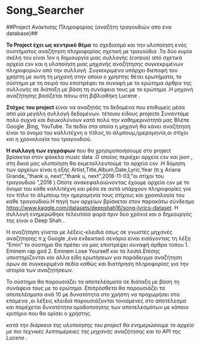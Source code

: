 # Song_Searcher
##Project Ανάκτισης Πληροφορίας (αναζήτη τραγουδιών απο ενα database)##

**Το Project έχει ως κεντρικό θέμα** το σχεδιασμό και την υλοποίηση ενός συστήματος αναζήτηση πληροφορίας σχετική με τραγούδια .Τα δύο κυρία σκέλη του είναι 1ον  η δημιουργία μιας συλλογής (corpus) από  σχετικά αρχεία csv και η υλοποίηση μιας μηχανής αναζήτησης  συγκεκριμένων πληροφοριών από την συλλογή .Συγκεκριμένα υπάρχει διεπαφή του χρήστη με αυτή τη μηχανή  στην οποία ο χρήστης θέτει ερωτήματα, το σύστημα με τη σειρά του επιστρέφει τα συναφή με το ερώτημα άρθρα της συλλογής σε διάταξη με βάση τη συνάφεια τους με το ερώτημα .Η μηχανή αναζήτησης βασίζεται πάνω στη βιβλιοθήκη Lucene . 

**Στόχος του project** είναι να αναζητάς τα δεδομένα που επιθυμείς μέσα από μία μεγάλη συλλογή δεδομένων. τέτοιου είδους projects Συναντάμε πολύ συχνά  και διευκολύνουν κατά πολύ την καθημερινότητά μας Βλέπε Google ,Bing, YouTube. Τα πεδία στα οποία η μηχανή θα κάνει αναζήτηση είναι το όνομα του καλλιτέχνη ο τίτλος,το άλμπουμ,ημερομηνία,οι στίχοι και η χρονολογία του τραγουδιού.

**Η συλλογή των εγγράφων** που θα χρησιμοποιήσουμε στo project  βρίσκεται στον φάκελο music data .Ο οποίος περιέχει αρχεία csv και json , στη δικιά μας υλοποίηση θα εκμεταλλευτούμε τα αρχεία csv .Η δόμηση των αρχείων είναι η εξής Artist,Title,Album,Date,Lyric,Year (π.χ Ariana Grande,,"​thank u, next","thank u, next",2018-11-03,”οι στίχοι του τραγουδιού ”,2018 ).Οπότε ανακεφαλαιώνοντας έχουμε αρχεία csv με το όνομα του κάθε καλλιτέχνη και μέσα σε αυτά υπάρχουν πληροφορίες για τον τίτλο το άλμπουμ την ημερομηνία τους στίχους και χρονολογία του καθε τραγουδιού.Η πηγή των αρχείων βρίσκεται στον παρακάτω σύνδεσμο https://www.kaggle.com/datasets/deepshah16/song-lyrics-dataset.
Η συλλογή ενημερώθηκε τελευταία φορά πριν δύο χρόνια και ο δημιουργός της είναι ο Deep Shah .

Η αναζήτηση γίνεται με λέξεις-κλειδιά όπως σε γνωστές μηχανές αναζήτησης π.χ  Google 
 ,ένα ενδεικτικό σενάριο είναι  εισάγοντας τη λέξη “Emin”  το σύστημα Θα πρέπει να μας επιστρέψει συναφή άρθρα  τύπου 1. Eminem  rap god 2. Eminem Lose Yourself και τα λοιπά.Επίσης  υποστηρίζονται και άλλα είδη ερωτήσεων για παράδειγμα αναζήτηση όρων σε συγκεκριμένα πεδία  καθώς και διατήρηση πληροφορίας για την ιστορία των αναζητήσεων.

Το σύστημα θα παρουσιάζει τα αποτελέσματα σε διάταξη με βάση τη συνάφεια τους με το ερώτημα .Επιπρόσθετα θα παρουσιάζει τα αποτελέσματα ανά 10 με δυνατότητα στο χρήστη να προχωρήσει στα επόμενα ,οι λέξεις κλειδιά παρουσιάζονται τονισμένες στο αποτέλεσμα και παρέχεται δυνατότητα ομαδοποίησης των αποτελεσμάτων με κάποιο κριτήριο που θα ορίσει ο χρήστης.

*κατά την διάρκεια της υλοποίησης του project θα  ενημερώσουμε το αρχείο με πιο τεχνικές λεπτομέρειες της μηχανής αναζήτησης και το API της Lucene .*

